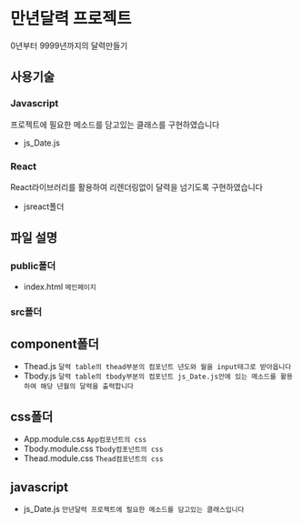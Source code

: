 # 만년달력 프로젝트 

0년부터 9999년까지의 달력만들기

## 사용기술

### Javascript
프로젝트에 필요한 메소드를 담고있는 클래스를 구현하였습니다
- js_Date.js
### React
React라이브러리를 활용하여 리렌더링없이 달력을 넘기도록 구현하였습니다
- jsreact폴더

## 파일 설명

### public폴더
- index.html `메인페이지`

### src폴더

## component폴더
- Thead.js `달력 table의 thead부분의 컴포넌트 년도와 월을 input태그로 받아옵니다`
- Tbody.js `달력 table의 tbody부분의 컴포넌트 js_Date.js안에 있는 메소드를 활용하여 해당 년월의 달력을 출력합니다`

## css폴더
- App.module.css `App컴포넌트의 css`
- Tbody.module.css `Tbody컴포넌트의 css`
- Thead.module.css `Thead컴포넌트의 css` 

## javascript
- js_Date.js `만년달력 프로젝트에 필요한 메소드를 담고있는 클래스입니다`
